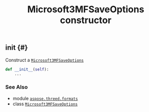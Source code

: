 ﻿---
title: Microsoft3MFSaveOptions constructor
second_title: Aspose.3D for Python via .NET API References
description: 
type: docs
weight: 10
url: /aspose.threed.formats/microsoft3mfsaveoptions/__init__/
is_root: false
---

## __init__ {#}

Construct a [`Microsoft3MFSaveOptions`](/3d/python-net/aspose.threed.formats/microsoft3mfsaveoptions)



```python
def __init__(self):
    ...
```





### See Also
* module [`aspose.threed.formats`](../../)
* class [`Microsoft3MFSaveOptions`](/3d/python-net/aspose.threed.formats/microsoft3mfsaveoptions)
